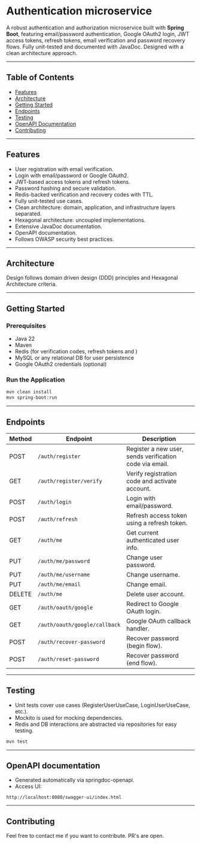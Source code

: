 # Authentication microservice

A robust authentication and authorization microservice built with **Spring Boot**, featuring email/password authentication, Google OAuth2 login, JWT access tokens, refresh tokens, email verification and password recovery flows. Fully unit-tested and documented with JavaDoc. Designed with a clean architecture approach.

---

## Table of Contents

- [Features](#features)
- [Architecture](#architecture)
- [Getting Started](#getting-started)
- [Endpoints](#endpoints)
- [Testing](#testing)
- [OpenAPI Documentation](#openapi-documentation)
- [Contributing](#contributing)

---

## Features

- User registration with email verification.
- Login with email/password or Google OAuth2.
- JWT-based access tokens and refresh tokens.
- Password hashing and secure validation.
- Redis-backed verification and recovery codes with TTL.
- Fully unit-tested use cases.
- Clean architecture: domain, application, and infrastructure layers separated.
- Hexagonal architecture: uncoupled implementations.
- Extensive JavaDoc documentation.
- OpenAPI documentation.
- Follows OWASP security best practices.

---

## Architecture

Design follows domain driven design (DDD) principles and Hexagonal Architecture criteria. 

---

## Getting Started

### Prerequisites

- Java 22
- Maven 
- Redis (for verification codes, refresh tokens and )
- MySQL or any relational DB for user persistence
- Google OAuth2 credentials (optional)

### Run the Application

```bash
mvn clean install
mvn spring-boot:run
```

---

## Endpoints

| Method | Endpoint                      | Description                                         |
|--------|-------------------------------|-----------------------------------------------------|
| POST   | `/auth/register`              | Register a new user, sends verification code via email. |
| GET    | `/auth/register/verify`       | Verify registration code and activate account.      |
| POST   | `/auth/login`                 | Login with email/password.                          |
| POST   | `/auth/refresh`               | Refresh access token using a refresh token.         |
| GET    | `/auth/me`                    | Get current authenticated user info.                |
| PUT    | `/auth/me/password`           | Change user password.                               |
| PUT    | `/auth/me/username`           | Change username.                                    |
| PUT    | `/auth/me/email`              | Change email.                                       |
| DELETE | `/auth/me`                    | Delete user account.                                |
| GET    | `/auth/oauth/google`          | Redirect to Google OAuth login.                     |
| GET    | `/auth/oauth/google/callback` | Google OAuth callback handler.                      |
| POST   | `/auth/recover-password`      | Recover password (begin flow).                      | 
| POST   | `/auth/reset-password`        | Recover password (end flow).                        |

---

## Testing

* Unit tests cover use cases (RegisterUserUseCase, LoginUserUseCase, etc.).
* Mockito is used for mocking dependencies.
* Redis and DB interactions are abstracted via repositories for easy testing.

```bash
mvn test
```

---

## OpenAPI documentation

* Generated automatically via springdoc-openapi.
* Access UI:

```url
http://localhost:8080/swagger-ui/index.html
```

---

## Contributing

Feel free to contact me if you want to contribute. PR's are open.